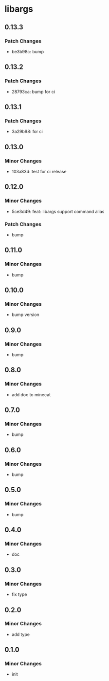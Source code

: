 # libargs

## 0.13.3

### Patch Changes

- be3b98c: bump

## 0.13.2

### Patch Changes

- 28793ca: bump for ci

## 0.13.1

### Patch Changes

- 3a29b98: for ci

## 0.13.0

### Minor Changes

- 103a83d: test for ci release

## 0.12.0

### Minor Changes

- 5ce3d49: feat: libargs support command alias

### Patch Changes

- bump

## 0.11.0

### Minor Changes

- bump

## 0.10.0

### Minor Changes

- bump version

## 0.9.0

### Minor Changes

- bump

## 0.8.0

### Minor Changes

- add doc to minecat

## 0.7.0

### Minor Changes

- bump

## 0.6.0

### Minor Changes

- bump

## 0.5.0

### Minor Changes

- bump

## 0.4.0

### Minor Changes

- doc

## 0.3.0

### Minor Changes

- fix type

## 0.2.0

### Minor Changes

- add type

## 0.1.0

### Minor Changes

- init
